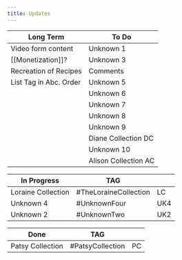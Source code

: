 ```yaml
---
title: Updates
---
```


| Long Term              | To Do                |
| ---------------------- | -------------------- |
| Video form content     | Unknown 1            |
| [[Monetization]]?      | Unknown 3            |
| Recreation of Recipes  | Comments             |
| List Tag in Abc. Order | Unknown 5            |
|                        | Unknown 6            |
|                        | Unknown 7            |
|                        | Unknown 8            |
|                        | Unknown 9            |
|                        | Diane Collection DC  |
|                        | Unknown 10           |
|                        | Alison Collection AC |

| In Progress        | TAG                   |     |
| ------------------ | --------------------- | --- |
| Loraine Collection | #TheLoraineCollection | LC  |
| Unknown 4          | #UnknownFour          | UK4 |
| Unknown 2          | #UnknownTwo           | UK2 |


| Done             | TAG               |     |
| ---------------- | ----------------- | --- |
| Patsy Collection | #PatsyCollection  | PC  |
